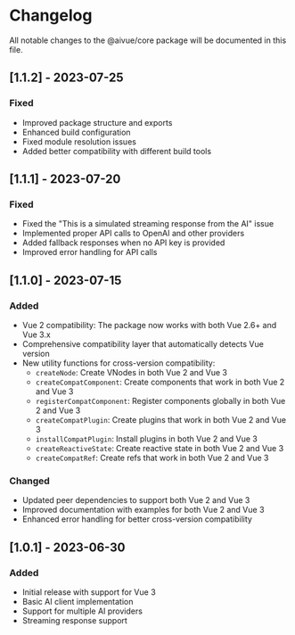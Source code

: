 # Changelog

All notable changes to the @aivue/core package will be documented in this file.

## [1.1.2] - 2023-07-25

### Fixed
- Improved package structure and exports
- Enhanced build configuration
- Fixed module resolution issues
- Added better compatibility with different build tools

## [1.1.1] - 2023-07-20

### Fixed
- Fixed the "This is a simulated streaming response from the AI" issue
- Implemented proper API calls to OpenAI and other providers
- Added fallback responses when no API key is provided
- Improved error handling for API calls

## [1.1.0] - 2023-07-15

### Added
- Vue 2 compatibility: The package now works with both Vue 2.6+ and Vue 3.x
- Comprehensive compatibility layer that automatically detects Vue version
- New utility functions for cross-version compatibility:
  - `createNode`: Create VNodes in both Vue 2 and Vue 3
  - `createCompatComponent`: Create components that work in both Vue 2 and Vue 3
  - `registerCompatComponent`: Register components globally in both Vue 2 and Vue 3
  - `createCompatPlugin`: Create plugins that work in both Vue 2 and Vue 3
  - `installCompatPlugin`: Install plugins in both Vue 2 and Vue 3
  - `createReactiveState`: Create reactive state in both Vue 2 and Vue 3
  - `createCompatRef`: Create refs that work in both Vue 2 and Vue 3

### Changed
- Updated peer dependencies to support both Vue 2 and Vue 3
- Improved documentation with examples for both Vue 2 and Vue 3
- Enhanced error handling for better cross-version compatibility

## [1.0.1] - 2023-06-30

### Added
- Initial release with support for Vue 3
- Basic AI client implementation
- Support for multiple AI providers
- Streaming response support
